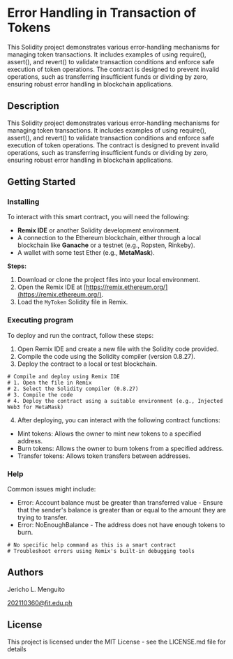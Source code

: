 # Error Handling in Transaction of Tokens

This Solidity project demonstrates various error-handling mechanisms for managing token transactions. It includes examples of using require(), assert(), and revert() to validate transaction conditions and enforce safe execution of token operations. The contract is designed to prevent invalid operations, such as transferring insufficient funds or dividing by zero, ensuring robust error handling in blockchain applications.

## Description

This Solidity project demonstrates various error-handling mechanisms for managing token transactions. It includes examples of using require(), assert(), and revert() to validate transaction conditions and enforce safe execution of token operations. The contract is designed to prevent invalid operations, such as transferring insufficient funds or dividing by zero, ensuring robust error handling in blockchain applications.

## Getting Started

### Installing

To interact with this smart contract, you will need the following:
* **Remix IDE** or another Solidity development environment.
* A connection to the Ethereum blockchain, either through a local blockchain like **Ganache** or a testnet (e.g., Ropsten, Rinkeby).
* A wallet with some test Ether (e.g., **MetaMask**).

**Steps:**
1. Download or clone the project files into your local environment.
2. Open the Remix IDE at [https://remix.ethereum.org/](https://remix.ethereum.org/).
3. Load the `MyToken` Solidity file in Remix.

### Executing program

To deploy and run the contract, follow these steps:
1. Open Remix IDE and create a new file with the Solidity code provided.
2. Compile the code using the Solidity compiler (version 0.8.27).
3. Deploy the contract to a local or test blockchain.

```
# Compile and deploy using Remix IDE
# 1. Open the file in Remix
# 2. Select the Solidity compiler (0.8.27)
# 3. Compile the code
# 4. Deploy the contract using a suitable environment (e.g., Injected Web3 for MetaMask)
```

4. After deploying, you can interact with the following contract functions:
- Mint tokens: Allows the owner to mint new tokens to a specified address.
- Burn tokens: Allows the owner to burn tokens from a specified address.
- Transfer tokens: Allows token transfers between addresses.

### Help
Common issues might include:

- Error: Account balance must be greater than transferred value - Ensure that the sender's balance is greater than or equal to the amount they are trying to transfer.
- Error: NoEnoughBalance - The address does not have enough tokens to burn.

```
# No specific help command as this is a smart contract
# Troubleshoot errors using Remix's built-in debugging tools
```

## Authors
Jericho L. Menguito

202110360@fit.edu.ph

## License
This project is licensed under the MIT License - see the LICENSE.md file for details

